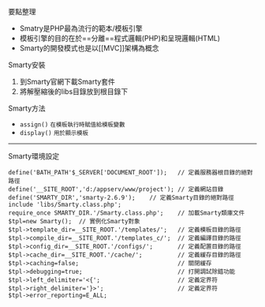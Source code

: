 要點整理
- Smatry是PHP最為流行的範本/模板引擎
- 模板引擎的目的在於==分離==程式邏輯(PHP)和呈現邏輯(HTML)
- Smarty的開發模式也是以[[MVC]]架構為概念

Smarty安裝
1. 到Smarty官網下載Smarty套件
2. 將解壓縮後的libs目錄放到根目錄下

Smarty方法
- `assign()` <small>在模板執行時賦值給模板變數</small>
- `display()` <small>用於顯示模板</small>

---

Smarty環境設定
```
define('BATH_PATH'$_SERVER['DOCUMENT_ROOT']);	// 定義服務器根目錄的絕對路徑
define('__SITE_ROOT','d:/appserv/www/project');	// 定義網站目錄
define('SMARTY_DIR','smarty-2.6.9');	// 定義Smarty目錄的絕對路徑
include 'libs/Smarty.class.php';	
require_once SMARTY_DIR.'/Smarty.class.php';	// 加載Smarty類庫文件
$tpl=new Smarty();	// 實例化Smarty對象
$tpl->template_dir=__SITE_ROOT.'/templates/';	// 定義模板目錄的路徑
$tpl->compile_dir=__SITE_ROOT.'/templates_c/';	// 定義編譯目錄的路徑
$tpl->config_dir=__SITE_ROOT.'/configs/';		// 定義配置目錄的路徑
$tpl->cache_dir=__SITE_ROOT.'/cache/';			// 定義緩存目錄的路徑
$tpl->caching=false;							// 關閉緩存
$tpl->debugging=true;							// 打開調試除錯功能
$tpl->left_delimiter='<{';						// 定義定界符
$tpl->right_delimiter='}>';						// 定義定界符
$tpl->error_reporting=E_ALL;
```
